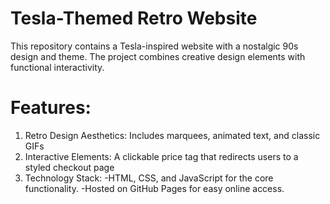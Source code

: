 # Tesla-Themed Retro Website

This repository contains a Tesla-inspired website with a nostalgic 90s design and theme. The project combines creative design elements with functional interactivity.

# Features:

1. Retro Design Aesthetics: Includes marquees, animated text, and classic GIFs 
2. Interactive Elements: A clickable price tag that redirects users to a styled checkout page
3. Technology Stack: -HTML, CSS, and JavaScript for the core functionality.
                     -Hosted on GitHub Pages for easy online access.
